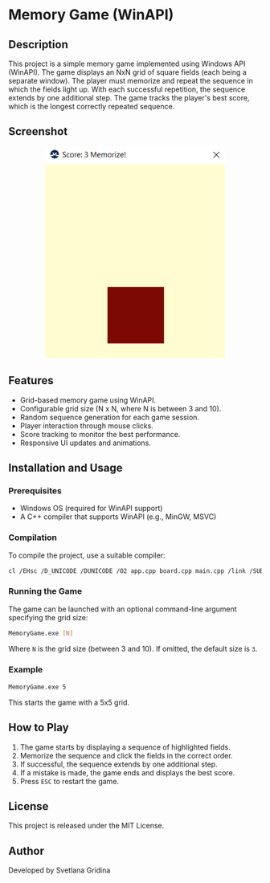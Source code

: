 # Memory Game (WinAPI)

## Description
This project is a simple memory game implemented using Windows API (WinAPI). The game displays an NxN grid of square fields (each being a separate window). The player must memorize and repeat the sequence in which the fields light up. With each successful repetition, the sequence extends by one additional step. The game tracks the player's best score, which is the longest correctly repeated sequence.

## Screenshot
<p align="center">
  <img src="screenshot.png" alt="Memory Game Screenshot">
</p>

## Features
- Grid-based memory game using WinAPI.
- Configurable grid size (N x N, where N is between 3 and 10).
- Random sequence generation for each game session.
- Player interaction through mouse clicks.
- Score tracking to monitor the best performance.
- Responsive UI updates and animations.

## Installation and Usage
### Prerequisites
- Windows OS (required for WinAPI support)
- A C++ compiler that supports WinAPI (e.g., MinGW, MSVC)

### Compilation
To compile the project, use a suitable compiler:
```sh
cl /EHsc /D_UNICODE /DUNICODE /O2 app.cpp board.cpp main.cpp /link /SUBSYSTEM:WINDOWS
```

### Running the Game
The game can be launched with an optional command-line argument specifying the grid size:
```sh
MemoryGame.exe [N]
```
Where `N` is the grid size (between 3 and 10). If omitted, the default size is `3`.

### Example
```sh
MemoryGame.exe 5
```
This starts the game with a 5x5 grid.

## How to Play
1. The game starts by displaying a sequence of highlighted fields.
2. Memorize the sequence and click the fields in the correct order.
3. If successful, the sequence extends by one additional step.
4. If a mistake is made, the game ends and displays the best score.
5. Press `ESC` to restart the game.


## License
This project is released under the MIT License.

## Author
Developed by Svetlana Gridina

